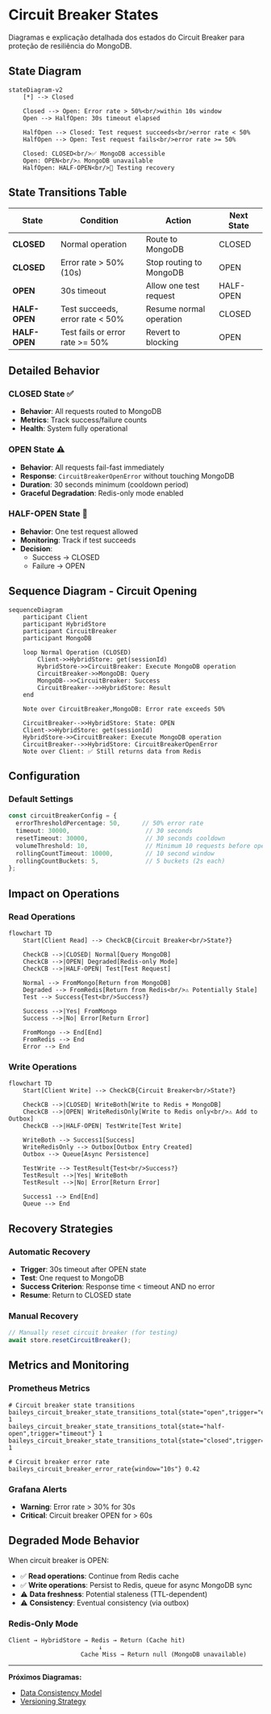 # Circuit Breaker States

Diagramas e explicação detalhada dos estados do Circuit Breaker para proteção de resiliência do MongoDB.

## State Diagram

```mermaid
stateDiagram-v2
    [*] --> Closed
    
    Closed --> Open: Error rate > 50%<br/>within 10s window
    Open --> HalfOpen: 30s timeout elapsed
    
    HalfOpen --> Closed: Test request succeeds<br/>error rate < 50%
    HalfOpen --> Open: Test request fails<br/>error rate >= 50%
    
    Closed: CLOSED<br/>✅ MongoDB accessible
    Open: OPEN<br/>⚠️ MongoDB unavailable
    HalfOpen: HALF-OPEN<br/>🔄 Testing recovery
```

## State Transitions Table

| State | Condition | Action | Next State |
|-------|-----------|--------|------------|
| **CLOSED** | Normal operation | Route to MongoDB | CLOSED |
| **CLOSED** | Error rate > 50% (10s) | Stop routing to MongoDB | OPEN |
| **OPEN** | 30s timeout | Allow one test request | HALF-OPEN |
| **HALF-OPEN** | Test succeeds, error rate < 50% | Resume normal operation | CLOSED |
| **HALF-OPEN** | Test fails or error rate >= 50% | Revert to blocking | OPEN |

## Detailed Behavior

### CLOSED State ✅
- **Behavior**: All requests routed to MongoDB
- **Metrics**: Track success/failure counts
- **Health**: System fully operational

### OPEN State ⚠️
- **Behavior**: All requests fail-fast immediately
- **Response**: `CircuitBreakerOpenError` without touching MongoDB
- **Duration**: 30 seconds minimum (cooldown period)
- **Graceful Degradation**: Redis-only mode enabled

### HALF-OPEN State 🔄
- **Behavior**: One test request allowed
- **Monitoring**: Track if test succeeds
- **Decision**: 
  - Success → CLOSED
  - Failure → OPEN

## Sequence Diagram - Circuit Opening

```mermaid
sequenceDiagram
    participant Client
    participant HybridStore
    participant CircuitBreaker
    participant MongoDB
    
    loop Normal Operation (CLOSED)
        Client->>HybridStore: get(sessionId)
        HybridStore->>CircuitBreaker: Execute MongoDB operation
        CircuitBreaker->>MongoDB: Query
        MongoDB-->>CircuitBreaker: Success
        CircuitBreaker-->>HybridStore: Result
    end
    
    Note over CircuitBreaker,MongoDB: Error rate exceeds 50%
    
    CircuitBreaker-->>HybridStore: State: OPEN
    Client->>HybridStore: get(sessionId)
    HybridStore->>CircuitBreaker: Execute MongoDB operation
    CircuitBreaker-->>HybridStore: CircuitBreakerOpenError
    Note over Client: ✅ Still returns data from Redis
```

## Configuration

### Default Settings
```typescript
const circuitBreakerConfig = {
  errorThresholdPercentage: 50,      // 50% error rate
  timeout: 30000,                     // 30 seconds
  resetTimeout: 30000,                // 30 seconds cooldown
  volumeThreshold: 10,                // Minimum 10 requests before opening
  rollingCountTimeout: 10000,         // 10 second window
  rollingCountBuckets: 5,             // 5 buckets (2s each)
};
```

## Impact on Operations

### Read Operations
```mermaid
flowchart TD
    Start[Client Read] --> CheckCB{Circuit Breaker<br/>State?}
    
    CheckCB -->|CLOSED| Normal[Query MongoDB]
    CheckCB -->|OPEN| Degraded[Redis-only Mode]
    CheckCB -->|HALF-OPEN| Test[Test Request]
    
    Normal --> FromMongo[Return from MongoDB]
    Degraded --> FromRedis[Return from Redis<br/>⚠️ Potentially Stale]
    Test --> Success{Test<br/>Success?}
    
    Success -->|Yes| FromMongo
    Success -->|No| Error[Return Error]
    
    FromMongo --> End[End]
    FromRedis --> End
    Error --> End
```

### Write Operations
```mermaid
flowchart TD
    Start[Client Write] --> CheckCB{Circuit Breaker<br/>State?}
    
    CheckCB -->|CLOSED| WriteBoth[Write to Redis + MongoDB]
    CheckCB -->|OPEN| WriteRedisOnly[Write to Redis only<br/>⚠️ Add to Outbox]
    CheckCB -->|HALF-OPEN| TestWrite[Test Write]
    
    WriteBoth --> Success1[Success]
    WriteRedisOnly --> Outbox[Outbox Entry Created]
    Outbox --> Queue[Async Persistence]
    
    TestWrite --> TestResult{Test<br/>Success?}
    TestResult -->|Yes| WriteBoth
    TestResult -->|No| Error[Return Error]
    
    Success1 --> End[End]
    Queue --> End
```

## Recovery Strategies

### Automatic Recovery
- **Trigger**: 30s timeout after OPEN state
- **Test**: One request to MongoDB
- **Success Criterion**: Response time < timeout AND no error
- **Resume**: Return to CLOSED state

### Manual Recovery
```typescript
// Manually reset circuit breaker (for testing)
await store.resetCircuitBreaker();
```

## Metrics and Monitoring

### Prometheus Metrics
```
# Circuit breaker state transitions
baileys_circuit_breaker_state_transitions_total{state="open",trigger="error_threshold"} 1
baileys_circuit_breaker_state_transitions_total{state="half-open",trigger="timeout"} 1
baileys_circuit_breaker_state_transitions_total{state="closed",trigger="test_success"} 1

# Circuit breaker error rate
baileys_circuit_breaker_error_rate{window="10s"} 0.42
```

### Grafana Alerts
- **Warning**: Error rate > 30% for 30s
- **Critical**: Circuit breaker OPEN for > 60s

## Degraded Mode Behavior

When circuit breaker is OPEN:
- ✅ **Read operations**: Continue from Redis cache
- ✅ **Write operations**: Persist to Redis, queue for async MongoDB sync
- ⚠️ **Data freshness**: Potential staleness (TTL-dependent)
- ⚠️ **Consistency**: Eventual consistency (via outbox)

### Redis-Only Mode
```
Client → HybridStore → Redis → Return (Cache hit)
                         ↓
                    Cache Miss → Return null (MongoDB unavailable)
```

---

**Próximos Diagramas:**
- [Data Consistency Model](./data-consistency.md)
- [Versioning Strategy](./versioning.md)
